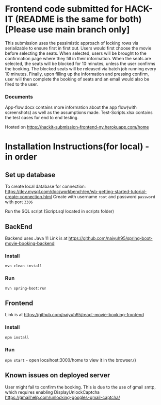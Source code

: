 # Frontend code submitted for HACK-IT (README is the same for both)[Please use main branch only]


This submission uses the pessimistic approach of locking rows via serializable to ensure first in first out. Users would first choose the movie before selecting the seats. When selected, users will be brought to the confirmation page where they fill in their information. When the seats are selected, the seats will be blocked for 10 minutes, unless the user confirms the booking. The blocked seats will be released via batch job running every 10 minutes. Finally, upon filling up the information and pressing confirm, user will then complete the booking of seats and an email would also be fired to the user.

### Documents
App-flow.docx contains more information about the app flow(with screenshots) as well as the assumptions made.
Test-Scripts.xlsx contains the test cases for end to end testing.


Hosted on https://hackit-submission-frontend-ny.herokuapp.com/home


# Installation Instructions(for local) - in order 


Set up database
---

To create local database for connection: https://dev.mysql.com/doc/workbench/en/wb-getting-started-tutorial-create-connection.html 
Create with username `root` and password `password` with port `3306`

Run the SQL script (Script.sql located in scripts folder)


BackEnd
---

Backend uses Java 11
Link is at https://github.com/naiyuh95/spring-boot-movie-booking-backend

### Install 
`mvn clean install`

### Run 
`mvn spring-boot:run`


Frontend
---

Link is at https://github.com/naiyuh95/react-movie-booking-frontend

### Install 
`npm install`

### Run 
`npm start` - open localhost:3000/home to view it in the browser.()



Known issues on deployed server
---
User might fail to confirm the booking. This is due to the use of gmail smtp, which requires enabling DisplayUnlockCaptcha 
https://gmailhelp.com/unlocking-googles-gmail-captcha/
